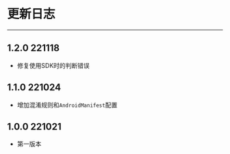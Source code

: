 # 更新日志

---

## 1.2.0 221118

+ 修复使用SDK时的判断错误

## 1.1.0 221024

+ 增加混淆规则和`AndroidManifest`配置

## 1.0.0 221021

+ 第一版本